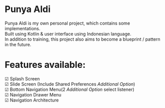
# Punya Aldi
Punya Aldi is my own personal project, which contains some implementations.\
Built using Kotlin & user interface using Indonesian language.\
In addition to training, this project also aims to become a blueprint / pattern in the future.
# Features available:
☑ Splash Screen\
☑ Slide Screen (Include Shared Preferences *Additional Option*)\
☑ Bottom Navigation Menu(2 *Additional Option* select listener)\
☑ Navigation Drawer Menu\
☑ Navigation Architecture
